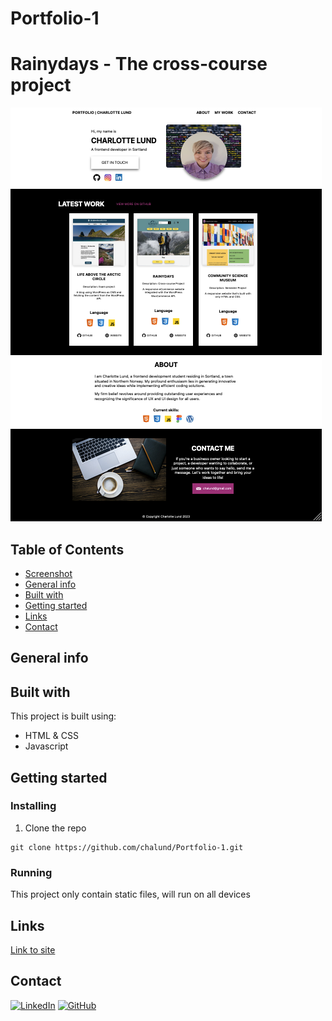 # Portfolio-1

# Rainydays - The cross-course project
![Screenshot](./images/portfolio.png)

## Table of Contents
* [Screenshot](#screenshot)
* [General info](#General-info)
* [Built with](#built-with)
* [Getting started](#getting-started)
* [Links](#Links) 
* [Contact](#contact)

## General info

 
## Built with
This project is built using:
- HTML & CSS
- Javascript

## Getting started
### Installing
1. Clone the repo
```
git clone https://github.com/chalund/Portfolio-1.git
```
### Running
This project only contain static files, will run on all devices

## Links
[Link to site](https://portfolio-charlottelund.netlify.app)  


## Contact
[![LinkedIn](https://img.shields.io/badge/LinkedIn-0077B5?style=for-the-badge&logo=linkedin&logoColor=white)](https://pe.linkedin.com/in/charlotte-lund-48419b249/)
[![GitHub](https://img.shields.io/badge/GitHub-100000?style=for-the-badge&logo=github&logoColor=white)](https://github.com/chalund)